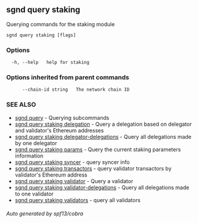 ## sgnd query staking

Querying commands for the staking module

```
sgnd query staking [flags]
```

### Options

```
  -h, --help   help for staking
```

### Options inherited from parent commands

```
      --chain-id string   The network chain ID
```

### SEE ALSO

* [sgnd query](sgnd_query.md)	 - Querying subcommands
* [sgnd query staking delegation](sgnd_query_staking_delegation.md)	 - Query a delegation based on delegator and validator's Ethereum addresses
* [sgnd query staking delegator-delegations](sgnd_query_staking_delegator-delegations.md)	 - Query all delegations made by one delegator
* [sgnd query staking params](sgnd_query_staking_params.md)	 - Query the current staking parameters information
* [sgnd query staking syncer](sgnd_query_staking_syncer.md)	 - query syncer info
* [sgnd query staking transactors](sgnd_query_staking_transactors.md)	 - query validator transactors by validator's Ethereum address
* [sgnd query staking validator](sgnd_query_staking_validator.md)	 - Query a validator
* [sgnd query staking validator-delegations](sgnd_query_staking_validator-delegations.md)	 - Query all delegations made to one validator
* [sgnd query staking validators](sgnd_query_staking_validators.md)	 - query all validators

###### Auto generated by spf13/cobra
